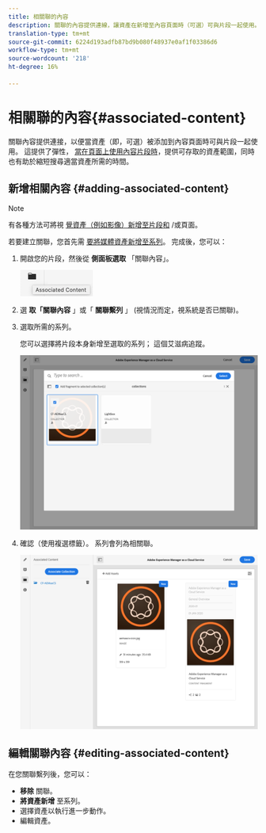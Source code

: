 ```yaml
---
title: 相關聯的內容
description: 關聯的內容提供連線，讓資產在新增至內容頁面時（可選）可與片段一起使用。
translation-type: tm+mt
source-git-commit: 6224d193adfb87bd9b080f48937e0af1f03386d6
workflow-type: tm+mt
source-wordcount: '218'
ht-degree: 16%

---
```



# 相關聯的內容{#associated-content}

關聯內容提供連接，以便當資產（即，可選）被添加到內容頁面時可與片段一起使用。 這提供了彈性， [當在頁面上使用內容片段時](/help/sites-cloud/authoring/fundamentals/content-fragments.md#using-associated-content)，提供可存取的資產範圍，同時也有助於縮短搜尋適當資產所需的時間。

## 新增相關內容 {#adding-associated-content}

>[!NOTE]
>
>有各種方法可將視 [覺資產（例如影像）新增至片段和](/help/assets/content-fragments/content-fragments.md#fragments-with-visual-assets) /或頁面。

若要建立關聯，您首先需 [要將媒體資產新增至系列](/help/assets/manage-collections.md)。 完成後，您可以：

1. 開啟您的片段，然後從 **側面板選取** 「關聯內容」。

   ![相關聯的內容](assets/cfm-assoc-content-01.png)

2. 選 **取「關聯內容** 」或「 **關聯繫列** 」 (視情況而定，視系統是否已關聯)。
3. 選取所需的系列。

   您可以選擇將片段本身新增至選取的系列； 這個艾滋病追蹤。

   ![選取系列](assets/cfm-assoc-content-02.png)

4. 確認（使用複選標籤）。 系列會列為相關聯。

   ![cfm-6420-05](assets/cfm-assoc-content-03.png)

## 編輯關聯內容 {#editing-associated-content}

在您關聯繫列後，您可以：

* **移除** 關聯。
* **將資產新增** 至系列。
* 選擇資產以執行進一步動作。
* 編輯資產。
